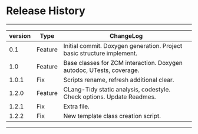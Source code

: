 # Release History

---

| version | Type    | ChangeLog                                                             |
|---------|---------|-----------------------------------------------------------------------|
| 0.1     | Feature | Initial commit. Doxygen generation. Project basic structure implement.|
| 1.0     | Feature | Base classes for ZCM interaction. Doxygen autodoc, UTests, coverage.  |
| 1.0.1   | Fix	    | Scripts rename, refresh additional clear.				                |
| 1.2.0   | Feature | CLang-Tidy static analysis, codestyle. Check options. Update Readmes. |
| 1.2.1   | Fix     | Extra file.							                                |
| 1.2.2   | Fix     | New template class creation script.							        |

---
